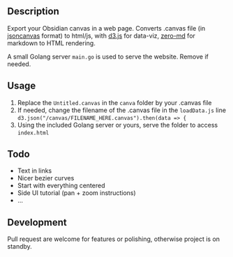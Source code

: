 ## Description
Export your Obsidian canvas in a web page.
Converts .canvas file (in [jsoncanvas](https://github.com/obsidianmd/jsoncanvas) format) to html/js, with [d3.js](https://github.com/d3/d3) for data-viz, [zero-md](https://github.com/zerodevx/zero-md) for markdown to HTML rendering.

A small Golang server `main.go` is used to serve the website. Remove if needed.

## Usage
1. Replace the `Untitled.canvas` in the `canva` folder by your .canvas file
2. If needed, change the filename of the .canvas file in the `loadData.js` line `d3.json("/canvas/FILENAME_HERE.canvas").then(data => {`
3. Using the included Golang server or yours, serve the folder to access `index.html`

## Todo
- Text in links
- Nicer bezier curves
- Start with everything centered
- Side UI tutorial (pan + zoom instructions)
- ...

## Development
Pull request are welcome for features or polishing, otherwise project is on standby.
